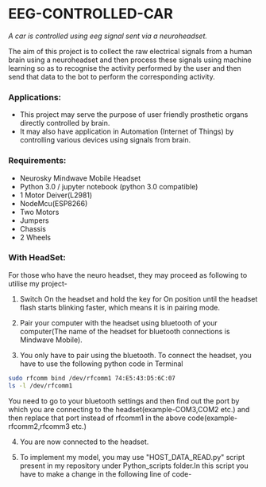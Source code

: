 # EEG-CONTROLLED-CAR
_A car is controlled using eeg signal sent via a neuroheadset._

The aim of this project is to collect the raw electrical signals from a human brain using a neuroheadset and then process these signals using machine learning so as to recognise the activity performed by the user and then send that data to the bot to perform the corresponding activity.

### Applications:
- This project may serve the purpose of user friendly prosthetic organs directly controlled by brain.
- It may also have application in Automation (Internet of Things) by controlling various devices using signals from brain.

### Requirements:

- Neurosky Mindwave Mobile Headset
- Python 3.0 / jupyter notebook (python 3.0 compatible)
- 1 Motor Deiver(L2981)
- NodeMcu(ESP8266)
- Two Motors
- Jumpers
- Chassis
- 2 Wheels

### With HeadSet:

For those who have the neuro headset, they may proceed as following to utilise my project-

1. Switch On the headset and hold the key for On position until the headset flash starts blinking faster, which means it is in pairing mode.

2. Pair your computer with the headset using bluetooth of your computer(The name of the headset for bluetooth connections is Mindwave Mobile).

3. You only have to pair using the bluetooth. To connect the headset, you have to use the following python code in Terminal

``` bash
sudo rfcomm bind /dev/rfcomm1 74:E5:43:D5:6C:07
ls -l /dev/rfcomm1
```

You need to go to your bluetooth settings and then find out the port by which you are connecting to the headset(example-COM3,COM2 etc.) and then replace that port instead of rfcomm1 in the above code(example- rfcomm2,rfcomm3 etc.)

4. You are now connected to the headset.

5. To implement my model, you may use "HOST_DATA_READ.py" script present in my repository under Python_scripts folder.In this script you have to make a change in the following line of code-

